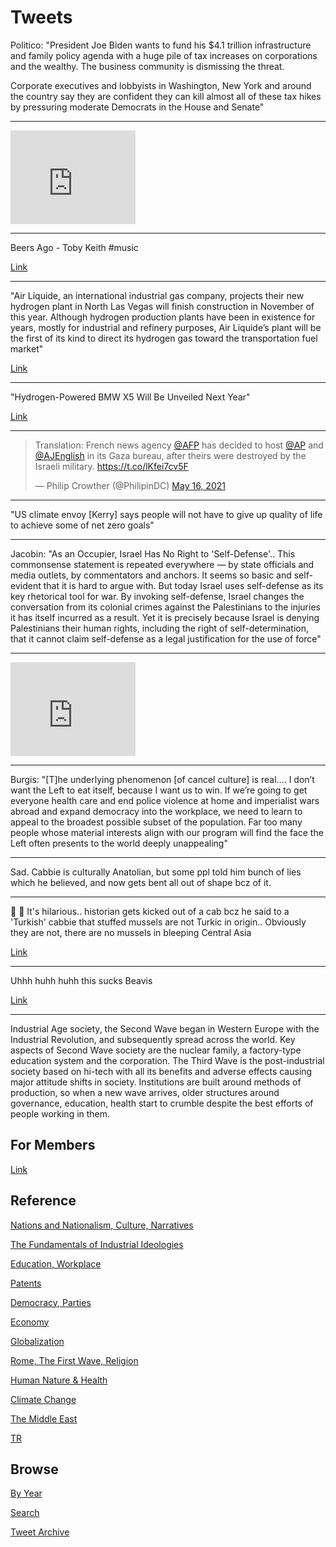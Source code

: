 # Tweets

Politico: "President Joe Biden wants to fund his $4.1 trillion
infrastructure and family policy agenda with a huge pile of tax
increases on corporations and the wealthy. The business community is
dismissing the threat.

Corporate executives and lobbyists in Washington, New York and around
the country say they are confident they can kill almost all of these
tax hikes by pressuring moderate Democrats in the House and Senate"

---

<iframe width="200" src="https://www.youtube.com/embed/F2-A6r79heQ?start=995&end=1246" title="YouTube video player" frameborder="0" allow="accelerometer; autoplay; clipboard-write; encrypted-media; gyroscope; picture-in-picture" allowfullscreen></iframe>

---

Beers Ago - Toby Keith \#music

[Link](https://youtu.be/Hosifr6ycwU)

---

"Air Liquide, an international industrial gas company, projects their
new hydrogen plant in North Las Vegas will finish construction in
November of this year. Although hydrogen production plants have been
in existence for years, mostly for industrial and refinery purposes,
Air Liquide’s plant will be the first of its kind to direct its
hydrogen gas toward the transportation fuel market"

[Link](https://www.sierranevadaally.org/2021/05/13/new-hydrogen-fuel-plant-in-nevada-launches-greater-role-for-hydrogen-fuel-cell-vehicles-in-zero-emission-transportation-mix/)

---

"Hydrogen-Powered BMW X5 Will Be Unveiled Next Year"

[Link](https://www.carglancer.com/hydrogen-powered-bmw-x5-will-be-unveiled-next-year/)

---

<blockquote class="twitter-tweet"><p lang="en" dir="ltr">Translation: French news agency <a href="https://twitter.com/AFP?ref_src=twsrc%5Etfw">@AFP</a> has decided to host <a href="https://twitter.com/AP?ref_src=twsrc%5Etfw">@AP</a> and <a href="https://twitter.com/AJEnglish?ref_src=twsrc%5Etfw">@AJEnglish</a> in its Gaza bureau, after theirs were destroyed by the Israeli military. <a href="https://t.co/lKfei7cv5F">https://t.co/lKfei7cv5F</a></p>&mdash; Philip Crowther (@PhilipinDC) <a href="https://twitter.com/PhilipinDC/status/1393878918671839232?ref_src=twsrc%5Etfw">May 16, 2021</a></blockquote> <script async src="https://platform.twitter.com/widgets.js" charset="utf-8"></script>

---


"US climate envoy [Kerry] says people will not have to give up quality
of life to achieve some of net zero goals"

---

Jacobin: "As an Occupier, Israel Has No Right to 'Self-Defense'.. This
commonsense statement is repeated everywhere — by state officials and
media outlets, by commentators and anchors. It seems so basic and
self-evident that it is hard to argue with. But today Israel uses
self-defense as its key rhetorical tool for war. By invoking
self-defense, Israel changes the conversation from its colonial crimes
against the Palestinians to the injuries it has itself incurred as a
result. Yet it is precisely because Israel is denying Palestinians
their human rights, including the right of self-determination, that it
cannot claim self-defense as a legal justification for the use of
force"

---

<iframe width="200" src="https://www.youtube.com/embed/4zU0o2_4YdM?start=310&end=494" title="YouTube video player" frameborder="0" allow="accelerometer; autoplay; clipboard-write; encrypted-media; gyroscope; picture-in-picture" allowfullscreen></iframe>

---

Burgis: "[T]he underlying phenomenon [of cancel culture] is real.... I
don’t want the Left to eat itself, because I want us to win. If we’re
going to get everyone health care and end police violence at home and
imperialist wars abroad and expand democracy into the workplace, we
need to learn to appeal to the broadest possible subset of the
population. Far too many people whose material interests align with
our program will find the face the Left often presents to the world
deeply unappealing"

---

Sad. Cabbie is culturally Anatolian, but some ppl told him bunch of
lies which he believed, and now gets bent all out of shape bcz of
it.

---

🤣 🤣 It's hilarious.. historian gets kicked out of a cab bcz he said
to a 'Turkish' cabbie that stuffed mussels are not Turkic in
origin.. Obviously they are not, there are no mussels in bleeping
Central Asia

[Link](https://youtu.be/1Q1lnWS0LR0?t=2201)

---

Uhhh huhh huhh this sucks Beavis 

[Link](https://youtu.be/txpzAuXdpi0?t=65)

---

Industrial Age society, the Second Wave began in Western Europe with
the Industrial Revolution, and subsequently spread across the
world. Key aspects of Second Wave society are the nuclear family, a
factory-type education system and the corporation. The Third Wave is
the post-industrial society based on hi-tech with all its benefits and
adverse effects causing major attitude shifts in society. Institutions
are built around methods of production, so when a new wave arrives,
older structures around governance, education, health start to crumble
despite the best efforts of people working in them.

## For Members

[Link](https://thirdwave-members.herokuapp.com)

## Reference

[Nations and Nationalism, Culture, Narratives](/2013/02/nations-and-nationalism.md)

[The Fundamentals of Industrial Ideologies](/2011/04/fundamentals-of-industrial-ideologies.md)

[Education, Workplace](2017/09/education-workplace.md)

[Patents](/2018/09/patents.md)

[Democracy, Parties](/2016/11/democracy.md)

[Economy](/2018/05/economy.md)

[Globalization](/2018/09/globalization.md)

[Rome, The First Wave, Religion](/2017/12/rome.md)

[Human Nature & Health](/2020/07/human-nature.md)

[Climate Change](/2018/12/climate.md)

[The Middle East](/2019/07/middleeast.md)

[TR](../tr)

## Browse

[By Year](years.md)

[Search](search.html)

[Tweet Archive](/tweets/README.md)


